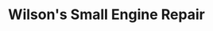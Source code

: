 ---
title: "Wilson's Small Engine Repair"
url: /spokane/wilsons-small-engine-repair/
shop: Allgemein
---